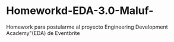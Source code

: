 # Homeworkd-EDA-3.0-Maluf-
Homework para postularme al proyecto Engineering Development Academy"(EDA) de Eventbrite
